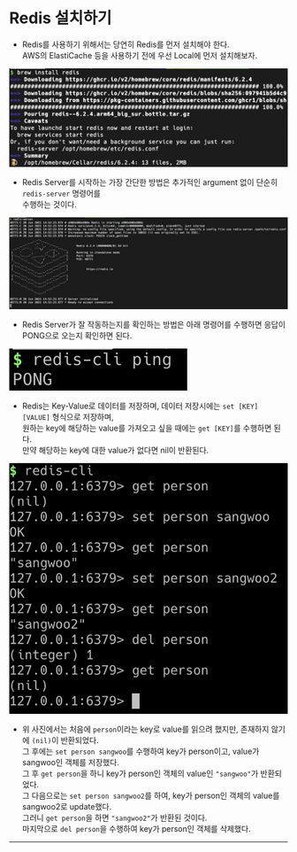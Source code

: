 # Redis 설치하기

- Redis를 사용하기 위해서는 당연히 Redis를 먼저 설치해야 한다.  
  AWS의 ElastiCache 등을 사용하기 전에 우선 Local에 먼저 설치해보자.

![picture 1](/images/SPRING_REDIS_INSTALL_1.png)

- Redis Server를 시작하는 가장 간단한 방법은 추가적인 argument 없이 단순히 `redis-server` 명령어를  
  수행하는 것이다.

![picture 2](/images/SPRING_REDIS_INSTALL_2.png)

- Redis Server가 잘 작동하는지를 확인하는 방법은 아래 명령어를 수행하면 응답이 PONG으로 오는지 확인하면 된다.

![picture 3](/images/SPRING_REDIS_INSTALL_3.png)

- Redis는 Key-Value로 데이터를 저장하며, 데이터 저장시에는 `set [KEY] [VALUE]` 형식으로 저장하며,  
  원하는 key에 해당하는 value를 가져오고 싶을 때에는 `get [KEY]`를 수행하면 된다.  
  만약 해당하는 key에 대한 value가 없다면 nil이 반환된다.

![picture 4](/images/SPRING_REDIS_INSTALL_4.png)

- 위 사진에서는 처음에 `person`이라는 key로 value를 읽으려 했지만, 존재하지 않기에 `(nil)`이 반환되었다.  
 그 후에는 `set person sangwoo`를 수행하여 key가 person이고, value가 sangwoo인 객체를 저장했다.  
 그 후 `get person`을 하니 key가 person인 객체의 value인 `"sangwoo"`가 반환되었다.  
 그 다음으로는 `set person sangwoo2`를 하여, key가 person인 객체의 value를 sangwoo2로 update했다.  
 그러니 `get person`을 하면 `"sangwoo2"`가 반환된 것이다.  
 마지막으로 `del person`을 수행하여 key가 person인 객체를 삭제했다.
<hr/>
